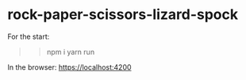 # rock-paper-scissors-lizard-spock
For the start:
>> npm i
>> yarn run

In the browser:
[https://localhost:4200](https://localhost:4200)
